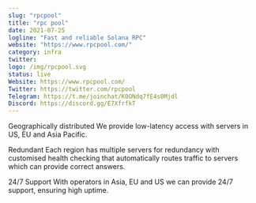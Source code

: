 ```yaml
---
slug: "rpcpool"
title: "rpc pool"
date: 2021-07-25
logline: "Fast and reliable Solana RPC"
website: "https://www.rpcpool.com/"
category: infra
twitter:
logo: /img/rpcpool.svg
status: live
Website: https://www.rpcpool.com/
Twitter: https://twitter.com/rpcpool
Telegram: https://t.me/joinchat/K0ONdq7fE4s0Mjdl
Discord: https://discord.gg/E7XfrfkT		
---
```


Geographically distributed
We provide low-latency access with servers in US, EU and Asia Pacific.

Redundant
Each region has multiple servers for redundancy with customised health checking that automatically routes traffic to servers which can provide correct answers.

24/7 Support
With operators in Asia, EU and US we can provide 24/7 support, ensuring high uptime.
